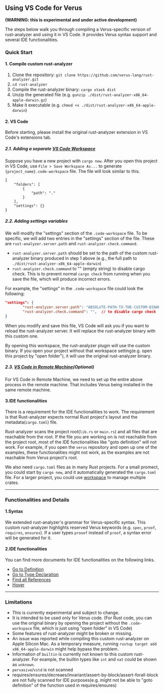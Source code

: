## Using VS Code for Verus 

**(WARNING: this is experimental and under active development)**

The steps below walk you through compiling a Verus-specific version of rust-analyzer and using it in VS Code. It provides Verus syntax support and several IDE functionalities.



### Quick Start

#### 1. Compile custom rust-analyzer

1. Clone the repository: `git clone https://github.com/verus-lang/rust-analyzer.git`  
2. `cd rust-analyzer`
3. Compile the rust-analyzer binary: `cargo xtask dist`
4. Unzip the generated file (e.g. `gunzip ./dist/rust-analyzer-x86_64-apple-darwin.gz`)
5. Make it executable (e.g. `chmod +x ./dist/rust-analyzer-x86_64-apple-darwin`)



#### 2. VS Code
Before starting, please install the original rust-analyzer extension in VS Code's extensions tab.

##### 2.1. Adding a separate [VS Code Workspace](https://code.visualstudio.com/docs/editor/workspaces)
Suppose you have a new project with `cargo new`. After you open this project in VS Code, use `File > Save Workspace As...` to generate `{project_name}.code-workspace` file. The file will look similar to this. 

```
{
	"folders": [
		{
			"path": "."
		}
	],
	"settings": {}
}
```


##### 2.2. Adding settings variables
We will modify the "settings" section of the `.code-workspace` file. To be specific, we will add two entries in the "settings" section of the file. These are `rust-analyzer.server.path` and `rust-analyzer.check.command`.

- `rust-analyzer.server.path` should be set to the path of the custom rust-analyzer binary produced in step 1 above (e.g., the full path to `./dist/rust-analyzer-x86_64-apple-darwin`)
- `rust-analyzer.check.command` to "" (empty string) to disable cargo check. This is to prevent normal `cargo check` from running when you save the file, which will produce incorrect errors.

For example, the "settings" in the `.code-workspace` file could look the following:
```json
"settings": {
        "rust-analyzer.server.path": "ABSOLUTE-PATH-TO-THE-CUSTOM-BINARY",
        "rust-analyzer.check.command": "",  // to disable cargo check
}
```

When you modify and save this file, VS Code will ask you if you want to reload the rust-analyzer server. It will replace the rust-analyzer binary with this custom one.

By opening this workspace, the rust-analyzer plugin will use the custom binary. If you open your project without that workspace setting(e.g. open this project by "open folder"), it will use the original rust-analyzer binary.


##### 2.3. [VS Code in Remote Machine](https://code.visualstudio.com/docs/remote/ssh)(Optional)
For VS Code in Remote Machine, we need to set up the entire above process in the remote machine. That includes Verus being installed in the same remote machine.
 


#### 3.IDE functionalities
There is a requirement for the IDE functionalities to work. The requirement is that Rust-analyzer expects normal Rust project's layout and the metadata(`cargo.toml`) file.

Rust-analyzer scans the project root(`lib.rs` or `main.rs`) and all files that are reachable from the root. If the file you are working on is not reachable from the project root, most of the IDE functionalities like "goto definition" will not work. For example, if you open the `verus` repository and open up one of the examples, these functionalities might not work, as the examples are not reachable from Verus project's root. 

We also need `cargo.toml` files as in many Rust projects. For a small promect, you could start by `cargo new`, and it automatically generated the `cargo.toml` file. For a larger project, you could use [workspace](https://doc.rust-lang.org/cargo/reference/workspaces.html) to manage multiple crates.

---
### Functionalities and Details

#### 1.Syntax
We extended rust-analyzer's grammar for Verus-specific syntax. This custom rust-analyzer highlights reserved Verus keywords (e.g. `spec`, `proof`, `requires`, `ensures`). If a user types `prooof` instead of `proof`, a syntax error will be generated for it. 


#### 2.IDE functionalities
You can find more documents for IDE functionalities on the following links.
- [Go to Definition](https://rust-analyzer.github.io/manual.html#go-to-definition)
- [Go to Type Declaration](https://rust-analyzer.github.io/manual.html#go-to-type-definition)
- [Find all References](https://rust-analyzer.github.io/manual.html#find-all-references)
- [Hover](https://rust-analyzer.github.io/manual.html#hover)


---
### Limitations 
- This is currently experimental and subject to change.   
- It is intended to be used only for Verus code. (For Rust code, you can use the original binary by opening the project without the `.code-workspace` file, which is just using "open folder" in VS Code)
- Some features of rust-analyzer might be broken or missing.  
- An issue was reported while compiling this custom rust-analyzer on Apple Silicon Mac. As a temporary measure, running `rustup target add x86_64-apple-darwin` might help bypass the problem.
- Information of `builtin` is currently not known to this custom rust-analyzer. For example, the builtin types like `int` and `nat` could be shown as `unknown`.
- `pervasive`/`vstd` is not scanned
- requires/ensures/decreaes/invariant/assert-by-block/assert-forall-block are not fully scanned for IDE purposes(e.g. might not be able to "goto definition" of the function used in requires/ensures)
 